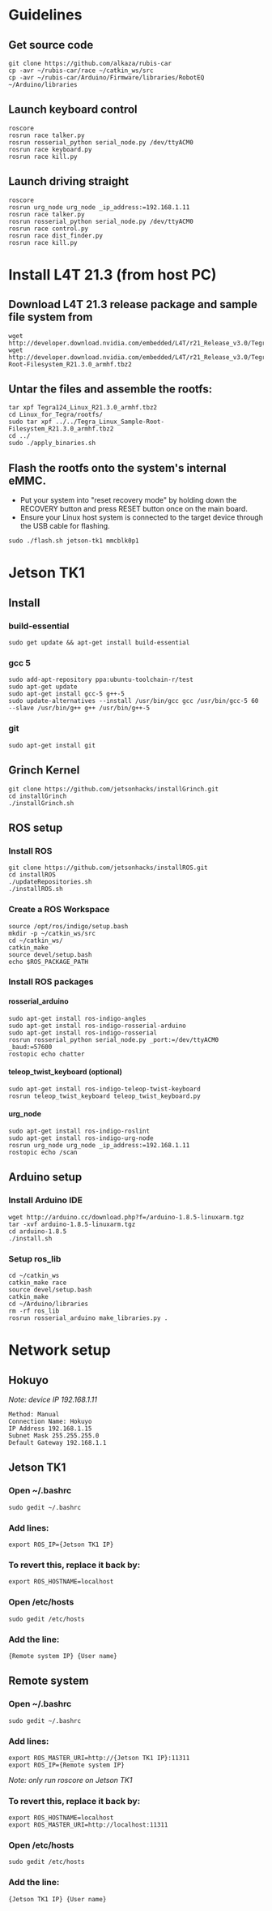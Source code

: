 # Guidelines
## Get source code
```
git clone https://github.com/alkaza/rubis-car
cp -avr ~/rubis-car/race ~/catkin_ws/src
cp -avr ~/rubis-car/Arduino/Firmware/libraries/RobotEQ ~/Arduino/libraries
```
## Launch keyboard control
```
roscore
rosrun race talker.py
rosrun rosserial_python serial_node.py /dev/ttyACM0
rosrun race keyboard.py
rosrun race kill.py
```
## Launch driving straight
```
roscore
rosrun urg_node urg_node _ip_address:=192.168.1.11
rosrun race talker.py
rosrun rosserial_python serial_node.py /dev/ttyACM0
rosrun race control.py
rosrun race dist_finder.py
rosrun race kill.py
```

# Install L4T 21.3 (from host PC)
## Download L4T 21.3 release package and sample file system from
```
wget http://developer.download.nvidia.com/embedded/L4T/r21_Release_v3.0/Tegra124_Linux_R21.3.0_armhf.tbz2
wget http://developer.download.nvidia.com/embedded/L4T/r21_Release_v3.0/Tegra_Linux_Sample-Root-Filesystem_R21.3.0_armhf.tbz2
```
## Untar the files and assemble the rootfs:
```
tar xpf Tegra124_Linux_R21.3.0_armhf.tbz2
cd Linux_for_Tegra/rootfs/
sudo tar xpf ../../Tegra_Linux_Sample-Root-Filesystem_R21.3.0_armhf.tbz2
cd ../
sudo ./apply_binaries.sh
```
## Flash the rootfs onto the system's internal eMMC.
* Put your system into "reset recovery mode" by holding down the RECOVERY button and press RESET button once on the main board.
* Ensure your Linux host system is connected to the target device through the USB cable for flashing.
```
sudo ./flash.sh jetson-tk1 mmcblk0p1
```

# Jetson TK1
## Install
### build-essential
```
sudo get update && apt-get install build-essential
```
### gcc 5
```
sudo add-apt-repository ppa:ubuntu-toolchain-r/test
sudo apt-get update
sudo apt-get install gcc-5 g++-5
sudo update-alternatives --install /usr/bin/gcc gcc /usr/bin/gcc-5 60 --slave /usr/bin/g++ g++ /usr/bin/g++-5
```
### git
```
sudo apt-get install git
```

## Grinch Kernel
```
git clone https://github.com/jetsonhacks/installGrinch.git
cd installGrinch
./installGrinch.sh 
```

## ROS setup
### Install ROS
```
git clone https://github.com/jetsonhacks/installROS.git
cd installROS
./updateRepositories.sh
./installROS.sh
```
### Create a ROS Workspace
```
source /opt/ros/indigo/setup.bash
mkdir -p ~/catkin_ws/src
cd ~/catkin_ws/
catkin_make
source devel/setup.bash
echo $ROS_PACKAGE_PATH
```
### Install ROS packages
#### rosserial_arduino
```
sudo apt-get install ros-indigo-angles
sudo apt-get install ros-indigo-rosserial-arduino
sudo apt-get install ros-indigo-rosserial
rosrun rosserial_python serial_node.py _port:=/dev/ttyACM0 _baud:=57600
rostopic echo chatter
```
#### teleop_twist_keyboard (optional)
```
sudo apt-get install ros-indigo-teleop-twist-keyboard
rosrun teleop_twist_keyboard teleop_twist_keyboard.py
```
#### urg_node
```
sudo apt-get install ros-indigo-roslint
sudo apt-get install ros-indigo-urg-node
rosrun urg_node urg_node _ip_address:=192.168.1.11
rostopic echo /scan
```

## Arduino setup
### Install Arduino IDE
```
wget http://arduino.cc/download.php?f=/arduino-1.8.5-linuxarm.tgz
tar -xvf arduino-1.8.5-linuxarm.tgz
cd arduino-1.8.5
./install.sh
```

### Setup ros_lib
```
cd ~/catkin_ws
catkin_make race
source devel/setup.bash
catkin_make
cd ~/Arduino/libraries
rm -rf ros_lib
rosrun rosserial_arduino make_libraries.py .
```

# Network setup
## Hokuyo 
_Note: device IP 192.168.1.11_ 
```
Method: Manual
Connection Name: Hokuyo
IP Address 192.168.1.15
Subnet Mask 255.255.255.0
Default Gateway 192.168.1.1
```
## Jetson TK1
### Open ~/.bashrc
```
sudo gedit ~/.bashrc
```
### Add lines:
```
export ROS_IP={Jetson TK1 IP}
```
### To revert this, replace it back by:
```
export ROS_HOSTNAME=localhost
```
### Open /etc/hosts
```
sudo gedit /etc/hosts
```
### Add the line:
```
{Remote system IP} {User name}
```
## Remote system
### Open ~/.bashrc
```
sudo gedit ~/.bashrc
```
### Add lines:
```
export ROS_MASTER_URI=http://{Jetson TK1 IP}:11311
export ROS_IP={Remote system IP}
```
_Note: only run roscore on Jetson TK1_
### To revert this, replace it back by:
```
export ROS_HOSTNAME=localhost
export ROS_MASTER_URI=http://localhost:11311
```
### Open /etc/hosts
```
sudo gedit /etc/hosts
```
### Add the line:
```
{Jetson TK1 IP} {User name}
```
